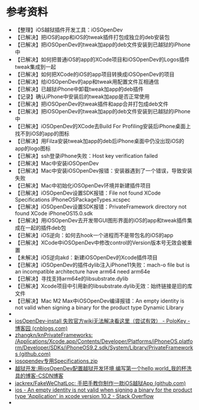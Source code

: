 # 参考资料

* 【整理】iOS越狱插件开发工具：iOSOpenDev
* 【已解决】把iOS的app和iOS的tweak插件打包成独立的deb安装包
* 【已解决】把iOSOpenDev的tweak加app的deb文件安装到已越狱的iPhone中
* 【已解决】如何把普通iOS的app的XCode项目和iOSOpenDev的Logos插件tweak集成到一起
* 【已解决】如何把XCode的iOS的app项目转换成iOSOpenDev的项目
* 【已解决】给iOSOpenDev的app和tweak用配置文件互相通信
* 【已解决】已越狱iPhone中卸载tweak加app的deb插件
* 【记录】确认iPhone中安装后的tweak加app是否正常使用
* 【已解决】把iOSOpenDev的tweak插件和app合并打包成deb文件
* 【已解决】把iOSOpenDev的tweak加app的deb文件安装到已越狱的iPhone中
* 【已解决】iOSOpenDev的XCode去Build For Profiling安装后iPhone桌面上找不到iOS的app的图标
* 【已解决】用Filza安装tweak加app的deb后iPhone桌面中仍没出现iOS的app的logo图标
* 【已解决】ssh登录iPhone失败：Host key verification failed
* 【已解决】Mac中安装iOSOpenDev
* 【已解决】Mac中安装iOSOpenDev报错：安装器遇到了一个错误，导致安装失败
* 【已解决】Mac中初始化iOSOpenDev环境并新建插件项目
* 【已解决】iOSOpenDev设置SDK报错：File not found XCode Specifications iPhoneOSPackageTypes.xcspec
* 【已解决】iOSOpenDev设置SDK报错：PrivateFramework directory not found XCode iPhoneOS15.0.sdk
* 【已解决】用iOSOpenDev去开发带GUI图形界面的iOS的app和tweak插件集成在一起的插件deb包
* 【已解决】iOS逆向：如何去hook一个进程而不是带包名的iOS的app
* 【已解决】XCode中iOSOpenDev中修改control的Version版本号无效会被重置
* 【未解决】iOS逆向akd：新建iOSOpenDev的Xcode插件项目
* 【已解决】iOSOpenDev的插件dylib注入iPhone11失败：mach-o file but is an incompatible architecture have arm64 need arm64e
* 【已解决】寻找支持arm64e的libsubstrate.dylib
* 【已解决】Xcode项目中引用新的libsubstrate.dylib无效：始终链接是旧的库文件
* 【已解决】Mac M2 Max中iOSOpenDev编译报错：An empty identity is not valid when signing a binary for the product type Dynamic Library
* 
* [iosOpenDev-install 失败官方wiki无法解决看这里（尝试有效） - PoloKey - 博客园 (cnblogs.com)](https://www.cnblogs.com/Keys/p/5364939.html)
*  [zhangkn/knPrivateFrameworks: /Applications/Xcode.app/Contents/Developer/Platforms/iPhoneOS.platform/Developer/SDKs/iPhoneOS9.2.sdk/System/Library/PrivateFrameworks (github.com)](https://github.com/zhangkn/knPrivateFrameworks)
* [iosopendev专用Specifications.zip](https://www.ianisme.com/download/201605/iosopendev%E4%B8%93%E7%94%A8Specifications.zip)
* [越狱开发:用iosOpenDev配置越狱开发环境 编写第一个hello world_我的杯洗具的博客-CSDN博客](http://blog.csdn.net/u013583789/article/details/50396747)
* [jackrex/FakeWeChatLoc: 手把手教你制作一款iOS越狱App (github.com)](https://github.com/jackrex/FakeWeChatLoc)
* [ios - An empty identity is not valid when signing a binary for the product type 'Application' in xcode version 10.2 - Stack Overflow](https://stackoverflow.com/a/55963713/1616263)
* 
